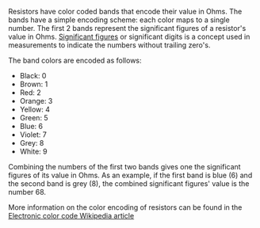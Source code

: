 Resistors have color coded bands that encode their value in Ohms. The bands have a simple encoding scheme: each color maps to a single number. The first 2 bands represent the significant figures of a resistor's value in Ohms. 
[Significant figures](https://en.wikipedia.org/wiki/Significant_figures) or significant digits is a concept used in measurements to indicate the numbers without trailing zero's.

The band colors are encoded as follows:

- Black: 0
- Brown: 1
- Red: 2
- Orange: 3
- Yellow: 4
- Green: 5
- Blue: 6
- Violet: 7
- Grey: 8
- White: 9

Combining the numbers of the first two bands gives one the significant figures of its value in Ohms. As an example, if the first band is blue (6) and the second band is grey (8), the combined significant figures' value is the number 68. 

More information on the color encoding of resistors can be found in the [Electronic color code Wikipedia article](https://en.wikipedia.org/wiki/Electronic_color_code)
